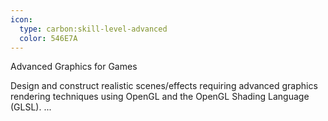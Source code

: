 ```yaml
---
icon:
  type: carbon:skill-level-advanced
  color: 546E7A
---
```

Advanced Graphics for Games

Design and construct realistic scenes/effects requiring advanced graphics rendering techniques using OpenGL and the OpenGL Shading Language (GLSL). ... 
